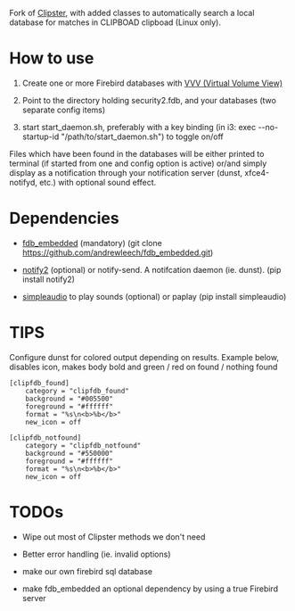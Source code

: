Fork of [Clipster](https://github.com/mrichar1/clipster), with added classes to automatically search a local database
for matches in CLIPBOAD clipboad (Linux only).

# How to use

1. Create one or more Firebird databases with [VVV (Virtual Volume View)](http://vvvapp.sourceforge.net)

2. Point to the directory holding security2.fdb, and your databases (two separate config items)

3. start start_daemon.sh, preferably with a key binding (in i3: exec --no-startup-id "/path/to/start_daemon.sh") to toggle on/off

Files which have been found in the databases will be either printed to terminal (if started from one and config option is active)
or/and simply display as a notification through your notification server (dunst, xfce4-notifyd, etc.) with optional sound effect.


# Dependencies

* [fdb_embedded](https://github.com/andrewleech/fdb_embedded) (mandatory) (git clone https://github.com/andrewleech/fdb_embedded.git)

* [notify2](https://pypi.python.org/pypi/notify2) (optional) or notify-send. A notifcation daemon (ie. dunst). (pip install notify2)

* [simpleaudio](https://pypi.python.org/pypi/simpleaudio/) to play sounds (optional) or paplay (pip install simpleaudio)


# TIPS

Configure dunst for colored output depending on results.
Example below, disables icon, makes body bold and green / red on found / nothing found

```
[clipfdb_found]
    category = "clipfdb_found"
    background = "#005500"
    foreground = "#ffffff"
    format = "%s\n<b>%b</b>"
    new_icon = off

[clipfdb_notfound]
    category = "clipfdb_notfound"
    background = "#550000"
    foreground = "#ffffff"
    format = "%s\n<b>%b</b>"
    new_icon = off
```


# TODOs

* Wipe out most of Clipster methods we don't need

* Better error handling (ie. invalid options)

* make our own firebird sql database

* make fdb_embedded an optional dependency by using a true Firebird server
